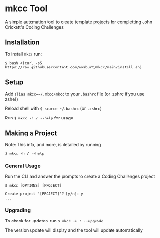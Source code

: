 
# mkcc Tool

A simple automation tool to create template projects for completting John Crickett's Coding Challenges

## Installation

To install ```mkcc``` run:

    $ bash <(curl -sS https://raw.githubusercontent.com/noaburt/mkcc/main/install.sh)
    
## Setup

Add `alias mkcc=~/.mkcc/mkcc` to your `.bashrc` file (or .zshrc if you use zshell)

Reload shell with `$ source ~/.bashrc` (or `.zshrc`)

Run `$ mkcc -h / --help` for usage

## Making a Project

Note: This info, and more, is detailed by running

    $ mkcc -h / --help

### General Usage

Run the CLI and answer the prompts to create a Coding Challenges project

    $ mkcc [OPTIONS] [PROJECT]
    
    Create project '[PROJECT]'? [y/n]: y
    ...

### Upgrading

To check for updates, run ```$ mkcc -u / --upgrade```

The version update will display and the tool will update automatically
